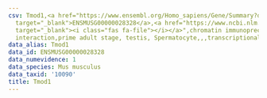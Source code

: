 ```yaml
---
csv: Tmod1,<a href="https://www.ensembl.org/Homo_sapiens/Gene/Summary?db=core;g=ENSMUSG00000028328"
  target="_blank">ENSMUSG00000028328</a>,<a href="https://www.ncbi.nlm.nih.gov/pubmed/25450459"
  target="_blank"><i class="fas fa-file"></i></a>",chromatin immunoprecipitation assay,direct
  interaction,prime adult stage, testis, Spermatocyte,,,transcriptional regulation,
data_alias: Tmod1
data_id: ENSMUSG00000028328
data_numevidence: 1
data_species: Mus musculus
data_taxid: '10090'
title: Tmod1
---
```

